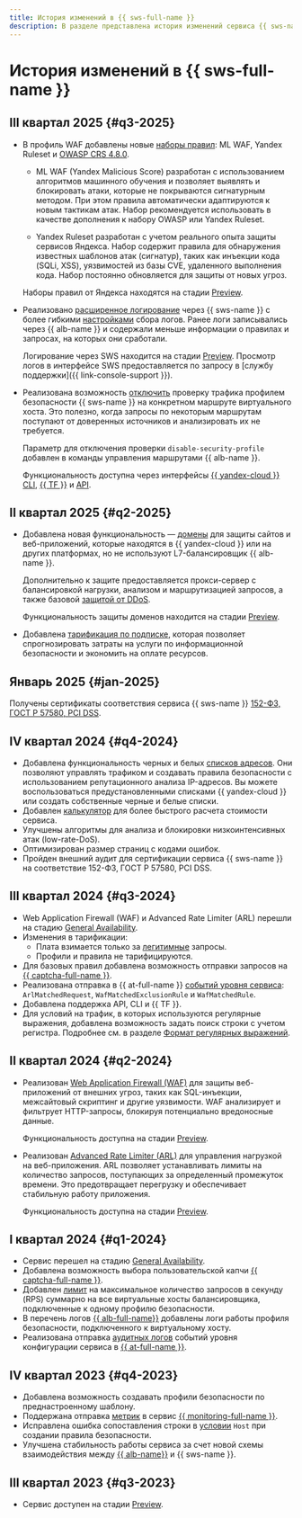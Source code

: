 ```yaml
---
title: История изменений в {{ sws-full-name }}
description: В разделе представлена история изменений сервиса {{ sws-name }}.
---
```


# История изменений в {{ sws-full-name }}

## III квартал 2025 {#q3-2025}

* В профиль WAF добавлены новые [наборы правил](concepts/waf.md#rules-set): ML WAF, Yandex Ruleset и [OWASP CRS 4.8.0](https://owasp.org/www-project-modsecurity-core-rule-set/).

    * ML WAF (Yandex Malicious Score) разработан с использованием алгоритмов машинного обучения и позволяет выявлять и блокировать атаки, которые не покрываются сигнатурным методом. При этом правила автоматически адаптируются к новым тактикам атак. Набор рекомендуется использовать в качестве дополнения к набору OWASP или Yandex Ruleset.

    * Yandex Ruleset разработан с учетом реального опыта защиты сервисов Яндекса. Набор содержит правила для обнаружения известных шаблонов атак (сигнатур), таких как инъекции кода (SQLi, XSS), уязвимостей из базы CVE, удаленного выполнения кода. Набор постоянно обновляется для защиты от новых угроз.

    Наборы правил от Яндекса находятся на стадии [Preview](../overview/concepts/launch-stages.md).

* Реализовано [расширенное логирование](concepts/logging.md) через {{ sws-name }} с более гибкими [настройками](operations/configure-logging.md) сбора логов. Ранее логи записывались через {{ alb-name }} и содержали меньше информации о правилах и запросах, на которых они сработали.

    Логирование через SWS находится на стадии [Preview](../overview/concepts/launch-stages.md). Просмотр логов в интерфейсе SWS предоставляется по запросу в [службу поддержки]({{ link-console-support }}).

* Реализована возможность [отключить](../smartwebsecurity/operations/host-connect.md#host) проверку трафика профилем безопасности {{ sws-name }} на конкретном маршруте виртуального хоста. Это полезно, когда запросы по некоторым маршрутам поступают от доверенных источников и анализировать их не требуется.

  Параметр для отключения проверки `disable-security-profile` добавлен в команды управления маршрутами {{ alb-name }}.

  Функциональность доступна через интерфейсы [{{ yandex-cloud }} CLI](../application-load-balancer/cli-ref/index.md), [{{ TF }}](../application-load-balancer/tf-ref.md) и [API](../application-load-balancer/api-ref/authentication.md).

## II квартал 2025 {#q2-2025}

* Добавлена новая функциональность — [домены](concepts/domain-protect.md) для защиты сайтов и веб-приложений, которые находятся в {{ yandex-cloud }} или на других платформах, но не используют L7-балансировщик {{ alb-name }}.
  
    Дополнительно к защите предоставляется прокси-сервер с балансировкой нагрузки, анализом и маршрутизацией запросов, а также базовой [защитой от DDoS](../vpc/ddos-protection/).

    Функциональность защиты доменов находится на стадии [Preview](../overview/concepts/launch-stages.md).

* Добавлена [тарификация по подписке](pricing.md), которая позволяет спрогнозировать затраты на услуги по информационной безопасности и экономить на оплате ресурсов.

## Январь 2025 {#jan-2025}

Получены сертификаты соответствия сервиса {{ sws-name }} [152-ФЗ, ГОСТ Р 57580, PCI DSS](https://yandex.cloud/ru/security/standards).

## IV квартал 2024 {#q4-2024}

* Добавлена функциональность черных и белых [списков адресов](concepts/lists.md). Они позволяют управлять трафиком и создавать правила безопасности с использованием репутационного анализа IP-адресов. Вы можете воспользоваться предустановленными списками {{ yandex-cloud }} или создать собственные черные и белые списки.
* Добавлен [калькулятор](pricing.md) для более быстрого расчета стоимости сервиса.
* Улучшены алгоритмы для анализа и блокировки низкоинтенсивных атак (low-rate-DoS).
* Оптимизирован размер страниц с кодами ошибок.
* Пройден внешний аудит для сертификации сервиса {{ sws-name }} на соответствие 152-ФЗ, ГОСТ Р 57580, PCI DSS.

## III квартал 2024 {#q3-2024}

* Web Application Firewall (WAF) и Advanced Rate Limiter (ARL) перешли на стадию [General Availability](../overview/concepts/launch-stages.md).
* Изменения в тарификации: 
  * Плата взимается только за [легитимные](concepts/rules.md#rule-action) запросы.
  * Профили и правила не тарифицируются.
* Для базовых правил добавлена возможность отправки запросов на [{{ captcha-full-name }}](../smartcaptcha/).
* Реализована отправка в {{ at-full-name }} [событий уровня сервиса](./at-ref.md#data-plane-events): `ArlMatchedRequest`, `WafMatchedExclusionRule` и `WafMatchedRule`.
* Добавлена поддержка API, CLI и {{ TF }}.
* Для условий на трафик, в которых используются регулярные выражения, добавлена возможность задать поиск строки с учетом регистра. Подробнее см. в разделе [Формат регулярных выражений](concepts/conditions.md#regular-expressions).

## II квартал 2024 {#q2-2024}

* Реализован [Web Application Firewall (WAF)](./concepts/waf.md) для защиты веб-приложений от внешних угроз, таких как SQL-инъекции, межсайтовый скриптинг и другие уязвимости. WAF анализирует и фильтрует HTTP-запросы, блокируя потенциально вредоносные данные.

    Функциональность доступна на стадии [Preview](../overview/concepts/launch-stages.md).

* Реализован [Advanced Rate Limiter (ARL)](./concepts/arl.md) для управления нагрузкой на веб-приложения. ARL позволяет устанавливать лимиты на количество запросов, поступающих за определенный промежуток времени. Это предотвращает перегрузку и обеспечивает стабильную работу приложения.

    Функциональность доступна на стадии [Preview](../overview/concepts/launch-stages.md).

## I квартал 2024 {#q1-2024}

* Сервис перешел на стадию [General Availability](../overview/concepts/launch-stages.md).
* Добавлена возможность выбора пользовательской капчи [{{ captcha-full-name }}](../smartcaptcha/).
* Добавлен [лимит](./concepts/limits.md#limits) на максимальное количество запросов в секунду (RPS) суммарно на все виртуальные хосты балансировщика, подключенные к одному профилю безопасности.
* В перечень логов [{{ alb-full-name}}](../application-load-balancer/) добавлены логи работы профиля безопасности, подключенного к виртуальному хосту.
* Реализована отправка [аудитных логов](./at-ref.md) событий уровня конфигурации сервиса в [{{ at-full-name }}](../audit-trails/).

## IV квартал 2023 {#q4-2023}

* Добавлена возможность создавать профили безопасности по преднастроенному шаблону.
* Поддержана отправка [метрик](./metrics.md) в сервис [{{ monitoring-full-name }}](../monitoring/).
* Исправлена ошибка сопоставления строки в [условии](./concepts/conditions.md) `Host` при создании правила безопасности.
* Улучшена стабильность работы сервиса за счет новой схемы взаимодействия между [{{ alb-name}}](../application-load-balancer/) и {{ sws-name }}.

## III квартал 2023 {#q3-2023}

* Сервис доступен на стадии [Preview](../overview/concepts/launch-stages.md).